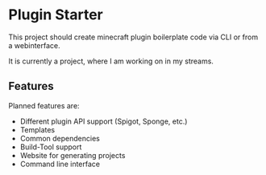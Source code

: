 # Plugin Starter

This project should create minecraft plugin boilerplate code via CLI or from a webinterface.

It is currently a project, where I am working on in my streams.

## Features

Planned features are:

+ Different plugin API support (Spigot, Sponge, etc.)
+ Templates
+ Common dependencies
+ Build-Tool support
+ Website for generating projects
+ Command line interface